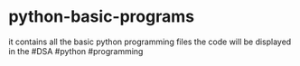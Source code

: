 # python-basic-programs
it contains all the basic python programming files
the code will be displayed in the 
#DSA #python #programming

